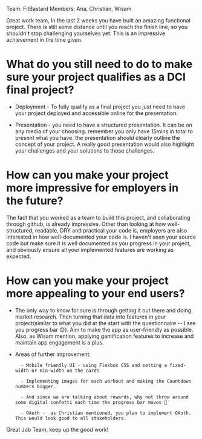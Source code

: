 Team: FitBastard
Members: Ana, Christian, Wisam

Great work team, In the last 2 weeks you have built an amazing functional project. There is still some distance until you reach the finish line, so you shouldn't stop challenging yourselves yet. 
This is an impressive achievement in the time given. 

# What do you still need to do to make sure your project qualifies as a DCI final project? 

- Deployment - To fully qualify as a final project you just need to have your project deployed and accessible online for the presentation.

- Presentation - you need to have a structured presentation. It can be on any media of your choosing. remember you only have 15mins in total to present what you have.
the presentation should clearly outline the concept of your project. A really good presentation would also highlight your challenges and your solutions to those challenges. 

# How can you make your project more impressive for employers in the future? 
The fact that you worked as a team to build this project, and collaborating through github, is already impressive. Other than looking at how well-structured, readable, DRY and practical your code is, employers are also interested in how well-documented your code is. I haven't seen your source code but make sure it is well documented as you progress in your project, and obviously ensure all your implemented features are working as expected. 

# How can you make your project more appealing to your end users? 
- The only way to know for sure is through getting it out there and doing market research. Then turning that data into features in your project(similar to what you did at the start with the questionnaire -- I see you progress bar 😊).
Aim to make the app as user-friendly as possible. 
Also, as Wisam mention, applying gamification features to increase and maintain app engagement is a plus.

- Areas of further improvement: 

        - Mobile friendly UI - using Flexbox CSS and setting a fixed-width or min-width on the cards
        
        - Implementing images for each workout and making the Countdown numbers bigger.

        - And since we are talking about rewards, why not throw around some digital confetti each time the progress bar moves 🎉

        - OAuth -  as Christian mentioned, you plan to implement OAuth. This would look good to all stakeholders. 


Great Job Team, keep up the good work!